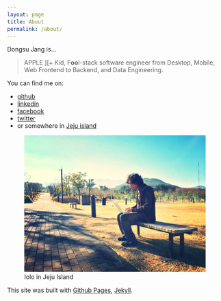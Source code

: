 ```yaml
---
layout: page
title: About
permalink: /about/
---
```


Dongsu Jang is...

> APPLE ][+ Kid, F**oo**l-stack software engineer from Desktop, Mobile, Web Frontend to Backend, and Data Engineering.

You can find me on:

- [github](https://github.com/iolo)
- [linkedin](https://www.linkedin.com/in/iolothebard/)
- [facebook](https://www.facebook.com/iolothebard/)
- [twitter](https://twitter.com/iolothebard)
- or somewhere in [Jeju island](https://goo.gl/maps/zGWvqxtDfwZUpH6m9)

<figure>
  <img src="/files/iolo-in-jeju.jpg">
  <figcaption>Iolo in Jeju Island</figcaption>
</figure>

This site was built with [Github Pages](https://pages.github.com/), [Jekyll](https://github.com/jekyll).
